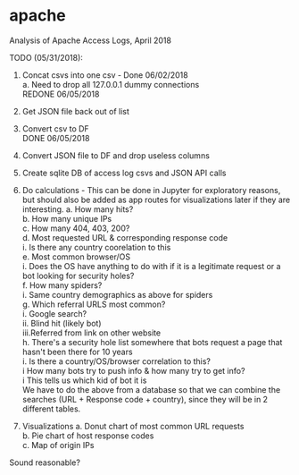 # apache
Analysis of Apache Access Logs, April 2018

TODO (05/31/2018):

1. Concat csvs into one csv - Done 06/02/2018<br>
	a. Need to drop all 127.0.0.1 dummy connections<br>
		REDONE 06/05/2018
2. Get JSON file back out of list
3. Convert csv to DF<br>
	DONE 06/05/2018
4. Convert JSON file to DF and drop useless columns
5. Create sqlite DB of access log csvs and JSON API calls
6. Do calculations - This can be done in Jupyter for exploratory reasons, but should also be added as app routes for visualizations later if they are interesting.
	a. How many hits?<br>
	b. How many unique IPs<br>
	c. How many 404, 403, 200?<br>
	d. Most requested URL & corresponding response code<br>
		i. Is there any country coorelation to this<br>
	e. Most common browser/OS<br>
		i. Does the OS have anything to do with if it is a
		   legitimate request or a bot looking for security holes?<br>
	f. How many spiders?<br>
		i. Same country demographics as above for spiders<br>
	g. Which referral URLS most common?<br>
		i. Google search?<br>
		ii. Blind hit (likely bot)<br>
		iii.Referred from link on other website<br>
	h. There's a security hole list somewhere that bots request a 
	   page that hasn't been there for 10 years<br>
		i. Is there a country/OS/browser correlation to this?<br>
	i How many bots try to push info & how many try to get info?<br>
		i This tells us which kid of bot it is<br>
We have to do the above from a database so that we can combine the searches (URL + Response code + country), since they will be in 2 different tables.<br>

7. Visualizations
	a. Donut chart of most common URL requests<br>
	b. Pie chart of host response codes<br>
	c. Map of origin IPs<br>

Sound reasonable?
